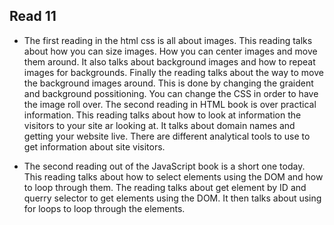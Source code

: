 ## Read 11

- The first reading in the html css is all about images. This reading talks about how you can size images. How you can center images and move them around. It also talks about background images and how to repeat images for backgrounds. Finally the reading talks about the way to move the background images around. This is done by changing the graident and background possitioning. You can change the CSS in order to have the image roll over. The second reading in HTML book is over practical information. This reading talks about how to look at information the visitors to your site ar looking at. It talks about domain names and getting your website live. There are different analytical tools to use to get information about site visitors. 

- The second reading out of the JavaScript book is a short one today. This reading talks about how to select elements using the DOM and how to loop through them. The reading talks about get element by ID and querry selector to get elements using the DOM. It then talks about using for loops to loop through the elements. 